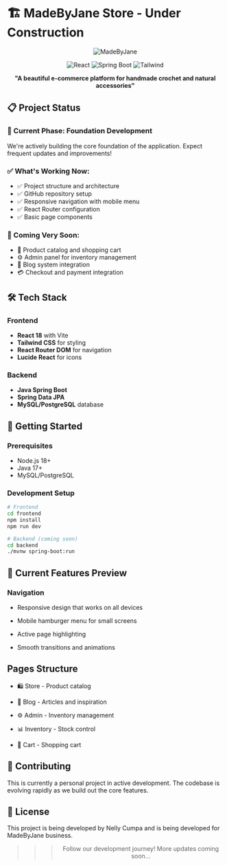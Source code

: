 # 🏗️ MadeByJane Store - Under Construction

<div align="center">

![MadeByJane](https://img.shields.io/badge/Status-🚧_Active_Development-orange)

![React](https://img.shields.io/badge/Frontend-React_Vite-61DAFB?logo=react)
![Spring Boot](https://img.shields.io/badge/Backend-Spring_Boot-6DB33F?logo=springboot)
![Tailwind](https://img.shields.io/badge/Styling-Tailwind_CSS-38B2AC?logo=tailwindcss)

**"A beautiful e-commerce platform for handmade crochet and natural accessories"**

</div>

## 📋 Project Status

### 🚧 Current Phase: Foundation Development
We're actively building the core foundation of the application. Expect frequent updates and improvements!

### ✅ What's Working Now:
- ✅ Project structure and architecture
- ✅ GitHub repository setup
- ✅ Responsive navigation with mobile menu
- ✅ React Router configuration
- ✅ Basic page components

### 🔄 Coming Very Soon:
- 🛒 Product catalog and shopping cart
- ⚙️ Admin panel for inventory management
- 📝 Blog system integration
- 💳 Checkout and payment integration

## 🛠️ Tech Stack

### Frontend
- **React 18** with Vite
- **Tailwind CSS** for styling
- **React Router DOM** for navigation
- **Lucide React** for icons

### Backend
- **Java Spring Boot**
- **Spring Data JPA**
- **MySQL/PostgreSQL** database

## 🚀 Getting Started

### Prerequisites
- Node.js 18+ 
- Java 17+
- MySQL/PostgreSQL

### Development Setup
```bash
# Frontend
cd frontend
npm install
npm run dev

# Backend (coming soon)
cd backend
./mvnw spring-boot:run
```
## 📱 Current Features Preview
### Navigation
- Responsive design that works on all devices

- Mobile hamburger menu for small screens

- Active page highlighting

- Smooth transitions and animations

## Pages Structure
- 🛍️ Store - Product catalog

- 📝 Blog - Articles and inspiration

- ⚙️ Admin - Inventory management

- 📊 Inventory - Stock control

- 🛒 Cart - Shopping cart

## 🤝 Contributing
This is currently a personal project in active development. The codebase is evolving rapidly as we build out the core features.

## 📄 License
This project is being developed by Nelly Cumpa and is being developed for MadeByJane business.

<div align="center">

>>> Follow our development journey!
More updates coming soon...

</div>




